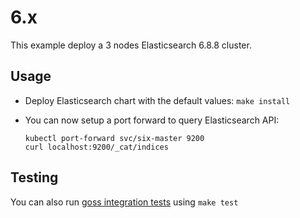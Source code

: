 # 6.x

This example deploy a 3 nodes Elasticsearch 6.8.8 cluster.


## Usage

* Deploy Elasticsearch chart with the default values: `make install`

* You can now setup a port forward to query Elasticsearch API:

  ```
  kubectl port-forward svc/six-master 9200
  curl localhost:9200/_cat/indices
  ```


## Testing

You can also run [goss integration tests][] using `make test`


[goss integration tests]: https://github.com/elastic/helm-charts/tree/master/elasticsearch/examples/6.x/test/goss.yaml
